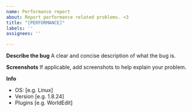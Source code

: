 ```yaml
---
name: Performance report
about: Report performance related problems. <3
title: "[PERFORMANCE]"
labels: ''
assignees: ''

---
```


**Describe the bug**
A clear and concise description of what the bug is.

**Screenshots**
If applicable, add screenshots to help explain your problem.

**Info**
 - OS: [e.g. Linux]
 - Version [e.g. 1.8.24]
 - Plugins [e.g. WorldEdit]

